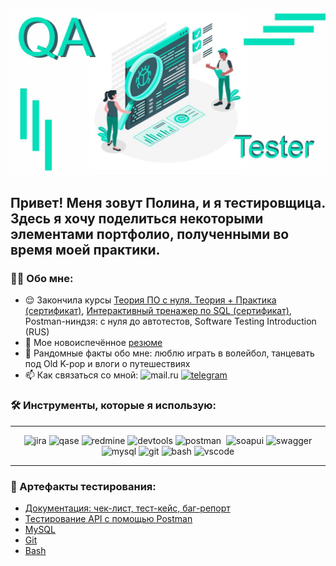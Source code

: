 ![Header](https://github.com/PolinaShurupovatest/PolinaShurupovatest/blob/main/assets/berita-383-memahami-peran-qa-tester-20201230-105658.jpg)
--
## Привет! Меня зовут Полина, и я тестировщица. Здесь я хочу поделиться некоторыми элементами портфолио, полученными во время моей практики.

### 👨‍💻 Обо мне:
<ul>
<li> 😌 Закончила курсы <a href="https://stepik.org/certificate/647a1a6b71bb92cdc2fc7750ff0b79baf4873122.png">Теория ПО с нуля. Теория + Практика (сертификат)</a>, <a href="https://stepik.org/certificate/8339d84741968ec2dfd9e82c55e3b5fccc37d023.png">Интерактивный тренажер по SQL (сертификат)</a>, Postman-ниндзя: c нуля до автотестов, Software Testing Introduction (RUS) </li>
<li>📙 Мое новоиспечённое <a href="https://drive.google.com/file/d/1GoxJfRNYe72Dk4xkv3vShFQviefpnJmB/view?usp=sharing">резюме</a></li> 
<li>🧣 Рандомные факты обо мне: люблю играть в волейбол, танцевать под Old K-pop и влоги о путешествиях </li>
<li>📫 Как связаться со мной: <img src="https://upload.wikimedia.org/wikipedia/commons/5/51/Mail.Ru_Logo_2018_new.png" title="pelageya_shurupova@mail.ru" width="55" height="20" alt="mail.ru"/> <a href="https://t.me/Polina20Syrup" target="_blank"> <img src="https://259506.selcdn.ru/sites-static/site532284/2548a06b-9781-4c5b-b044-6c4b65a5793b/2548a06b-9781-4c5b-b044-6c4b65a5793b-6179692.jpeg" width="60" height="20" alt="telegram" /> </a> </li>
</ul>

### 🛠 Инструменты, которые я использую:
---
<div>
<p align="center">
<p align="center">
  <img src="https://cdn.jsdelivr.net/gh/devicons/devicon/icons/jira/jira-original.svg" title="jira" alt="jira" width="40" height="40"/>
  <img src="https://luna1.co/eb0187.png" title="qase" alt="qase" width="40" height="40"/>
  <img src="https://cogitech.pl/wp-content/uploads/2023/04/2560px-Redmine_logo.svg.png" title="redmine" alt="redmine" width="40" height="40"/>
  <img src="https://d33wubrfki0l68.cloudfront.net/38b5c953a4667366685d55db55d057c86db1fc54/a0fdc/static/acae6b24d940347661ca901ea07f47c1/chrome-dev-logo-icon.png" title="devtools" alt="devtools" width="40" height="40"/>
  <img src="https://seeklogo.com/images/P/postman-logo-0087CA0D15-seeklogo.com.png" title="postman" alt="postman" width="40" height="40"/>&nbsp
  <img src="https://encrypted-tbn0.gstatic.com/images?q=tbn:ANd9GcTDLj-17hLuPse4K5lo4VLNFRn89rjLSB-KKIZMdNjB0Q&s" title="soapui" alt="soapui" width="40" height="40"/>
  <img src="https://user-images.githubusercontent.com/98197909/222990768-452ebe01-9134-48af-b539-3dc9ef1eb179.png" title="swagger" alt="swagger" width="40" height="40"/><img src="https://cdn.jsdelivr.net/gh/devicons/devicon/icons/mysql/mysql-original.svg" title="mysql" alt="mysql" width="40" height="40"/>
  <img src="https://cdn.jsdelivr.net/gh/devicons/devicon/icons/git/git-original.svg" title="git" alt="git" width="40" height="40"/>
  <img src="https://upload.wikimedia.org/wikipedia/commons/thumb/4/4b/Bash_Logo_Colored.svg/1024px-Bash_Logo_Colored.svg.png?20180723054350" title="bash" alt="bash" width="40" height="40"/>
  <img src="https://cdn.jsdelivr.net/gh/devicons/devicon/icons/vscode/vscode-original.svg" title="vscode" alt="vscode" width="40" height="40"/>
</div>

---

### 📁 Артефакты тестирования:
<p> 
 <ul>
<li>  <a href="https://github.com/PolinaShurupovatest/Documentation">Документация: чек-лист, тест-кейс, баг-репорт</a>  </li>
<li>  <a href="https://github.com/PolinaShurupovatest/API"> Тестирование API с помощью Postman </a>   </li>
<li> <a href="https://github.com/PolinaShurupovatest/MySQL">MySQL</a>   </li>
<li> <a href="https://github.com/PolinaShurupovatest/PS_Git"> Git </a> </li>
<li> <a href="https://github.com/PolinaShurupovatest/Bash"> Bash </a> </li>
</ul>
</p>